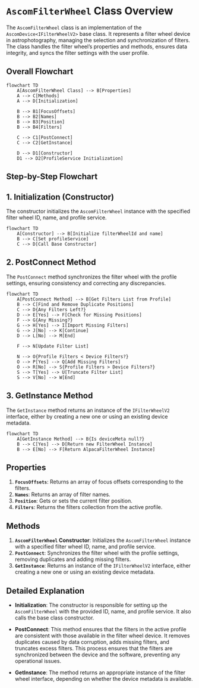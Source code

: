 # `AscomFilterWheel` Class Overview

The `AscomFilterWheel` class is an implementation of the `AscomDevice<IFilterWheelV2>` base class. It represents a filter wheel device in astrophotography, managing the selection and synchronization of filters. The class handles the filter wheel’s properties and methods, ensures data integrity, and syncs the filter settings with the user profile.

## Overall Flowchart

```mermaid
flowchart TD
    A[AscomFilterWheel Class] --> B[Properties]
    A --> C[Methods]
    A --> D[Initialization]

    B --> B1[FocusOffsets]
    B --> B2[Names]
    B --> B3[Position]
    B --> B4[Filters]

    C --> C1[PostConnect]
    C --> C2[GetInstance]

    D --> D1[Constructor]
    D1 --> D2[ProfileService Initialization]
```

## Step-by-Step Flowchart

## 1. **Initialization (Constructor)**

The constructor initializes the `AscomFilterWheel` instance with the specified filter wheel ID, name, and profile service.

```mermaid
flowchart TD
    A[Constructor] --> B[Initialize filterWheelId and name]
    B --> C[Set profileService]
    C --> D[Call Base Constructor]
```

## 2. **PostConnect Method**

The `PostConnect` method synchronizes the filter wheel with the profile settings, ensuring consistency and correcting any discrepancies.

```mermaid
flowchart TD
    A[PostConnect Method] --> B[Get Filters List from Profile]
    B --> C[Find and Remove Duplicate Positions]
    C --> D{Any Filters Left?}
    D --> E[Yes] --> F[Check for Missing Positions]
    F --> G{Any Missing?}
    G --> H[Yes] --> I[Import Missing Filters]
    G --> J[No] --> K[Continue]
    D --> L[No] --> M[End]

    F --> N[Update Filter List]

    N --> O{Profile Filters < Device Filters?}
    O --> P[Yes] --> Q[Add Missing Filters]
    O --> R[No] --> S{Profile Filters > Device Filters?}
    S --> T[Yes] --> U[Truncate Filter List]
    S --> V[No] --> W[End]
```

## 3. **GetInstance Method**

The `GetInstance` method returns an instance of the `IFilterWheelV2` interface, either by creating a new one or using an existing device metadata.

```mermaid
flowchart TD
    A[GetInstance Method] --> B{Is deviceMeta null?}
    B --> C[Yes] --> D[Return new FilterWheel Instance]
    B --> E[No] --> F[Return AlpacaFilterWheel Instance]
```

## Properties

1. **`FocusOffsets`**: Returns an array of focus offsets corresponding to the filters.
2. **`Names`**: Returns an array of filter names.
3. **`Position`**: Gets or sets the current filter position.
4. **`Filters`**: Returns the filters collection from the active profile.

## Methods

1. **`AscomFilterWheel` Constructor**: Initializes the `AscomFilterWheel` instance with a specified filter wheel ID, name, and profile service.
2. **`PostConnect`**: Synchronizes the filter wheel with the profile settings, removing duplicates and adding missing filters.
3. **`GetInstance`**: Returns an instance of the `IFilterWheelV2` interface, either creating a new one or using an existing device metadata.

## Detailed Explanation

- **Initialization**: The constructor is responsible for setting up the `AscomFilterWheel` with the provided ID, name, and profile service. It also calls the base class constructor.

- **PostConnect**: This method ensures that the filters in the active profile are consistent with those available in the filter wheel device. It removes duplicates caused by data corruption, adds missing filters, and truncates excess filters. This process ensures that the filters are synchronized between the device and the software, preventing any operational issues.

- **GetInstance**: The method returns an appropriate instance of the filter wheel interface, depending on whether the device metadata is available.
